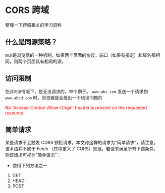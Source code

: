 # CORS 跨域

整理一下跨域相关的学习资料

## 什么是同源策略？

`同源`是浏览器的一种机制，如果两个页面的协议，端口（如果有指定）和域名都相同，则两个页面具有相同的源。

## 访问限制

在非`同源`情况下，是无法请求的，举个例子。 `www.abc.com` 发送一个请求到 `www.abcd.com` 时，浏览器是会报出一个错误问题的 

<span style="color: red"> No 'Access-Control-Allow-Origin' header is present on the requested resource. </span>

## 简单请求

某些请求不会触发 CORS 预检请求。本文称这样的请求为“简单请求”，请注意，该术语并不属于 Fetch （其中定义了 CORS）规范。若请求满足所有下述条件，则该请求可视为“简单请求”：

- 使用下列方法之一

1. GET
2. HEAD
3. POST


